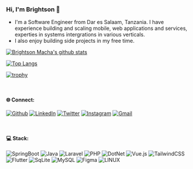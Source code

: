 ### Hi, I'm Brightson 👋

- I'm a Software Engineer from Dar es Salaam, Tanzania. I have experience building and scaling mobile, web applications and services, experties in systems intergrations in various verticals. 
- I also enjoy building side projects in my free time.


 

[![Brightson Macha's github stats](https://github-readme-stats.vercel.app/api?username=brightsonmacha&count_private=true&show_icons=true)](https://github.com/brightsonmacha)


[![Top Langs](https://github-readme-stats.vercel.app/api/top-langs/?username=brightsonmacha)](https://github.com/brightsonmacha)

[![trophy](https://github-profile-trophy.vercel.app/?username=brightsonmacha)](https://github.com/brightsonmacha)


<br>

#### 🌐 Connect:

[![Github](https://img.shields.io/badge/Github-black.svg?logo=github&logoColor=white)](https://github.com/brightsonmacha) [![LinkedIn](https://img.shields.io/badge/LinkedIn-%230077B5.svg?logo=linkedin&logoColor=white)](https://tz.linkedin.com/in/brightsonmacha) [![Twitter](https://img.shields.io/badge/Twitter-black.svg?logo=X&logoColor=white)](https://twitter.com/brightsonmacha) [![Instagram](https://img.shields.io/badge/Instagram-%23E1306C.svg?logo=instagram&logoColor=white)](https://instagram.com/brightsonmacha) [![Gmail](https://img.shields.io/badge/Gmail-%23FF9900.svg?logo=gmail&logoColor=white)](mailto:brymacha065@gmail.com) 



<br>

####  💻 Stack:  
![SpringBoot](https://img.shields.io/badge/springboot-6DA55F.svg?style=for-the-badge&logo=spring&logoColor=white) ![Java](https://img.shields.io/badge/java-%23F24E1E.svg?style=for-the-badge&logo=oracle&logoColor=white)  ![Laravel](https://img.shields.io/badge/laravel-%23FF2D20.svg?style=for-the-badge&logo=laravel&logoColor=white) ![PHP](https://img.shields.io/badge/php-%2307405e.svg?style=for-the-badge&logo=php&logoColor=white)  ![DotNet](https://img.shields.io/badge/dotnet-%230081CB.svg?style=for-the-badge&logo=dotnet&logoColor=white) ![Vue.js](https://img.shields.io/badge/vuejs-%2335495e.svg?style=for-the-badge&logo=vuedotjs&logoColor=%234FC08D) ![TailwindCSS](https://img.shields.io/badge/tailwindcss-%2338B2AC.svg?style=for-the-badge&logo=tailwind-css&logoColor=white) ![Flutter](https://img.shields.io/badge/flutter-%2338B2AC.svg?style=for-the-badge&logo=flutter-css&logoColor=white)  ![SqLite](https://img.shields.io/badge/sqlite-%2307405e.svg?style=for-the-badge&logo=sqlite&logoColor=white) ![MySQL](https://img.shields.io/badge/mysql-%2307405e.svg?style=for-the-badge&logo=mysql&logoColor=white) 	![Figma](https://img.shields.io/badge/figma-%23F24E1E.svg?style=for-the-badge&logo=figma&logoColor=white) ![LINUX](https://img.shields.io/badge/Linux-FCC624?style=for-the-badge&logo=linux&logoColor=black)
